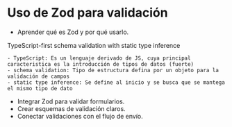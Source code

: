 # Uso de Zod para validación

- Aprender qué es Zod y por qué usarlo.

TypeScript-first schema validation with static type inference

    - TypeScript: Es un lenguaje derivado de JS, cuya principal caracteristica es la introducción de tipos de datos (fuerte)
    - schema validation: Tipo de estructura defina por un objeto para la validación de campos
    - static type inference: Se define al inicio y se busca que se mantega el mismo tipo de dato


- Integrar Zod para validar formularios.
- Crear esquemas de validación claros.
- Conectar validaciones con el flujo de envío.